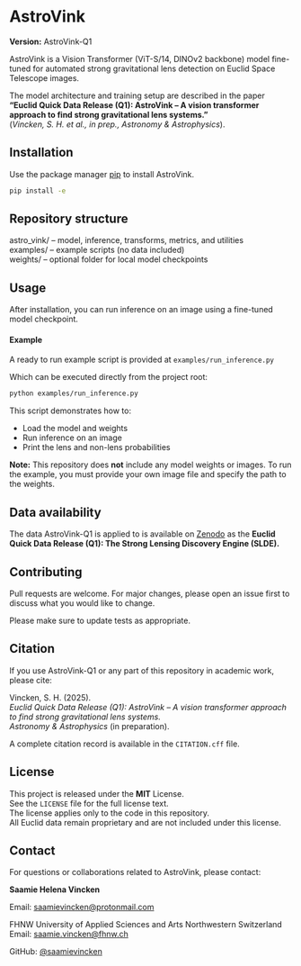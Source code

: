# AstroVink

**Version:** AstroVink-Q1  

AstroVink is a Vision Transformer (ViT-S/14, DINOv2 backbone) model fine-tuned for automated strong gravitational lens detection on Euclid Space Telescope images.  

The model architecture and training setup are described in the paper  
**“Euclid Quick Data Release (Q1): AstroVink – A vision transformer approach to find strong gravitational lens systems.”**  
(*Vincken, S. H. et al., in prep., Astronomy & Astrophysics*).

## Installation

Use the package manager [pip](https://pip.pypa.io/en/stable/) to install AstroVink.

```bash
pip install -e
```

## Repository structure

astro_vink/ – model, inference, transforms, metrics, and utilities  
examples/ – example scripts (no data included)  
weights/ – optional folder for local model checkpoints  


## Usage
After installation, you can run inference on an image using a fine-tuned model checkpoint.

#### Example
A ready to run example script is provided at 
`examples/run_inference.py`

Which can be executed directly from the project root:

```bash
python examples/run_inference.py
```
This script demonstrates how to:
- Load the model and weights
- Run inference on an image
- Print the lens and non-lens probabilities

**Note:** This repository does **not** include any model weights or images. To run the example, you must provide your own image file and specify the path to the weights.

## Data availability

The data AstroVink-Q1 is applied to is available on [Zenodo](https://zenodo.org/records/15025832) as the **Euclid Quick Data Release (Q1): The Strong Lensing Discovery Engine (SLDE).**


## Contributing

Pull requests are welcome. For major changes, please open an issue first
to discuss what you would like to change.

Please make sure to update tests as appropriate.

## Citation

If you use AstroVink-Q1 or any part of this repository in academic work, please cite:

Vincken, S. H. (2025).  
*Euclid Quick Data Release (Q1): AstroVink – A vision transformer approach to find strong gravitational lens systems.*  
*Astronomy & Astrophysics* (in preparation).

A complete citation record is available in the `CITATION.cff` file.

## License

This project is released under the **MIT** License.  
See the `LICENSE` file for the full license text.  
The license applies only to the code in this repository.  
All Euclid data remain proprietary and are not included under this license.

## Contact

For questions or collaborations related to AstroVink, please contact:

**Saamie Helena Vincken**

Email: saamievincken@protonmail.com

FHNW University of Applied Sciences and Arts Northwestern Switzerland  
Email: saamie.vincken@fhnw.ch  

GitHub: [@saamievincken](https://github.com/saamievincken)

